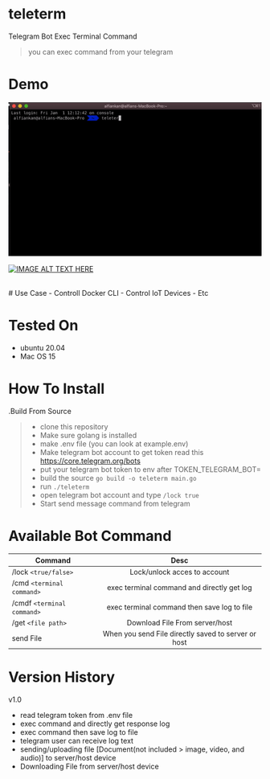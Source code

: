 # teleterm
Telegram Bot Exec Terminal Command 

>you can exec command from your telegram

# Demo
<img src="demoo.gif"/>
<br>

[![IMAGE ALT TEXT HERE](https://img.youtube.com/vi/AJOPngS-BsE/0.jpg)](https://www.youtube.com/watch?v=AJOPngS-BsE)

<br>
# Use Case
- Controll Docker CLI 
- Control IoT Devices
- Etc

# Tested On
- ubuntu 20.04
- Mac OS 15


# How To Install
.Build From Source
 >- clone this repository
 >- Make sure golang is installed
 >- make .env file (you can look at example.env)
 >- Make telegram bot account to get token read this https://core.telegram.org/bots
 >- put your telegram bot token to env after TOKEN_TELEGRAM_BOT=
 >- build the source `go build -o teleterm main.go`
 >- run `./teleterm`
 >- open telegram bot account and type `/lock true`
 >- Start send message command from telegram

# Available Bot Command
| Command       |Desc          |
| ------------- |:-------------:|
|/lock `<true/false>`|Lock/unlock acces to account
| /cmd `<terminal command>`    | exec terminal command and directly get log
| /cmdf `<terminal command>`       | exec terminal command then save log to file
|/get `<file path>`| Download File From server/host
|send File|When you send File directly saved to server or host

# Version History
v1.0
- read telegram token from .env file
- exec command and directly get response log
- exec command then save log to file
- telegram user can receive log text
- sending/uploading file [Document(not included > image, video, and audio)] to server/host device
- Downloading File from server/host device
